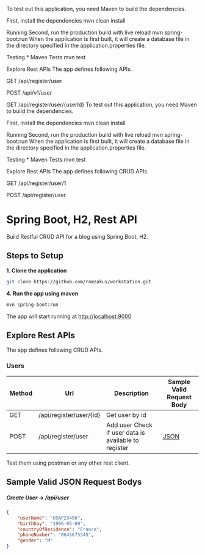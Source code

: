 To test out this application, you need Maven to build the dependencies.

First, install the dependencies
mvn clean install

Running
Second, run the production build with live reload
mvn spring-boot:run
When the application is first built, it will create a database file in the directory specified in the application.properties file.

Testing *
Maven Tests
mvn test

Explore Rest APIs
The app defines following  APIs.

GET /api/register/user

POST /api/v1/user

GET /api/register/user/{userId}
To test out this application, you need Maven to build the dependencies.

First, install the dependencies
mvn clean install

Running
Second, run the production build with live reload
mvn spring-boot:run
When the application is first built, it will create a database file in the directory specified in the application.properties file.

Testing *
Maven Tests
mvn test

Explore Rest APIs
The app defines following CRUD APIs.

GET /api/register/user/1

POST /api/register/user



# Spring Boot, H2, Rest API

Build Restful CRUD API for a blog using Spring Boot, H2.

## Steps to Setup

**1. Clone the application**

```bash
git clone https://github.com/ramzakus/workstation.git
```

**4. Run the app using maven**

```bash
mvn spring-boot:run
```
The app will start running at <http://localhost:9000>

## Explore Rest APIs

The app defines following CRUD APIs.

### Users

| Method | Url | Description | Sample Valid Request Body |
| ------ | --- | ----------- | ------------------------- |
| GET    | /api/register/user/{id} | Get user by id | |
| POST   | /api/register/user | Add user Check if user data is available to register | [JSON](#usercreate) |


Test them using postman or any other rest client.

## Sample Valid JSON Request Bodys

##### <a id="usercreate">Create User -> /api/user</a>
```json
{
	"userName": "USAF23456",
	"birthDay": "1996-05-09",
	"countryOfResidence": "France",
	"phoneNumber": "0645675345",
	"gender": "M"
}
```
